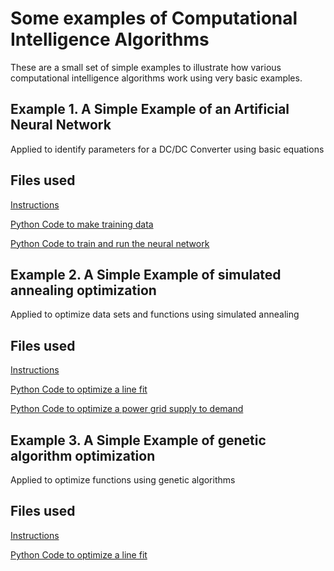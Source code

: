 # Some examples of Computational Intelligence Algorithms

These are a small set of simple examples to illustrate how various computational intelligence algorithms work using very basic examples. 

## Example 1. A Simple Example of an Artificial Neural Network

Applied to identify parameters for a DC/DC Converter using basic equations

## Files used
[Instructions](nn/readme.md)

[Python Code to make training data](nn/makeTrainingdata.py)

[Python Code to train and run the neural network](nn/trainNN.py)

## Example 2. A Simple Example of simulated annealing optimization

Applied to optimize data sets and functions using simulated annealing

## Files used
[Instructions](sa/readme.md)

[Python Code to optimize a line fit](sa/sa_linear.py)

[Python Code to optimize a power grid supply to demand](sa/sa_example.py)

## Example 3. A Simple Example of genetic algorithm optimization

Applied to optimize functions using genetic algorithms

## Files used
[Instructions](sa/readme.md)

[Python Code to optimize a line fit](ga/ga_linefit.py)
